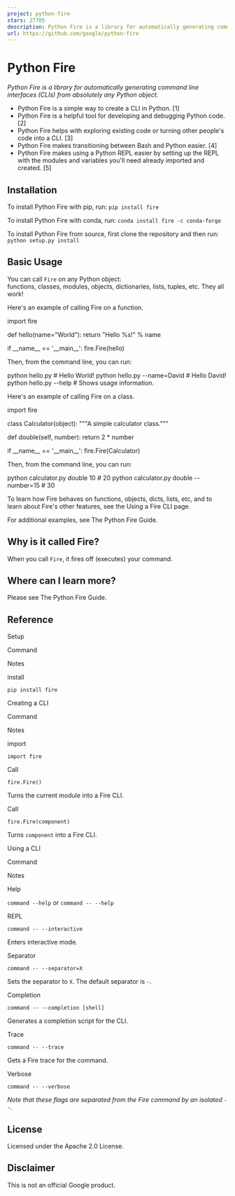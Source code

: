 ```yaml
---
project: python-fire
stars: 27705
description: Python Fire is a library for automatically generating command line interfaces (CLIs) from absolutely any Python object.
url: https://github.com/google/python-fire
---
```


Python Fire
===========

_Python Fire is a library for automatically generating command line interfaces (CLIs) from absolutely any Python object._

-   Python Fire is a simple way to create a CLI in Python. \[1\]
-   Python Fire is a helpful tool for developing and debugging Python code. \[2\]
-   Python Fire helps with exploring existing code or turning other people's code into a CLI. \[3\]
-   Python Fire makes transitioning between Bash and Python easier. \[4\]
-   Python Fire makes using a Python REPL easier by setting up the REPL with the modules and variables you'll need already imported and created. \[5\]

Installation
------------

To install Python Fire with pip, run: `pip install fire`

To install Python Fire with conda, run: `conda install fire -c conda-forge`

To install Python Fire from source, first clone the repository and then run: `python setup.py install`

Basic Usage
-----------

You can call `Fire` on any Python object:  
functions, classes, modules, objects, dictionaries, lists, tuples, etc. They all work!

Here's an example of calling Fire on a function.

import fire

def hello(name\="World"):
  return "Hello %s!" % name

if \_\_name\_\_ \== '\_\_main\_\_':
  fire.Fire(hello)

Then, from the command line, you can run:

python hello.py  # Hello World!
python hello.py --name=David  # Hello David!
python hello.py --help  # Shows usage information.

Here's an example of calling Fire on a class.

import fire

class Calculator(object):
  """A simple calculator class."""

  def double(self, number):
    return 2 \* number

if \_\_name\_\_ \== '\_\_main\_\_':
  fire.Fire(Calculator)

Then, from the command line, you can run:

python calculator.py double 10  # 20
python calculator.py double --number=15  # 30

To learn how Fire behaves on functions, objects, dicts, lists, etc, and to learn about Fire's other features, see the Using a Fire CLI page.

For additional examples, see The Python Fire Guide.

Why is it called Fire?
----------------------

When you call `Fire`, it fires off (executes) your command.

Where can I learn more?
-----------------------

Please see The Python Fire Guide.

Reference
---------

Setup

Command

Notes

install

`pip install fire`

Creating a CLI

Command

Notes

import

`import fire`

Call

`fire.Fire()`

Turns the current module into a Fire CLI.

Call

`fire.Fire(component)`

Turns `component` into a Fire CLI.

Using a CLI

Command

Notes

Help

`command --help` or `command -- --help`

REPL

`command -- --interactive`

Enters interactive mode.

Separator

`command -- --separator=X`

Sets the separator to `X`. The default separator is `-`.

Completion

`command -- --completion [shell]`

Generates a completion script for the CLI.

Trace

`command -- --trace`

Gets a Fire trace for the command.

Verbose

`command -- --verbose`

_Note that these flags are separated from the Fire command by an isolated `--`._

License
-------

Licensed under the Apache 2.0 License.

Disclaimer
----------

This is not an official Google product.
